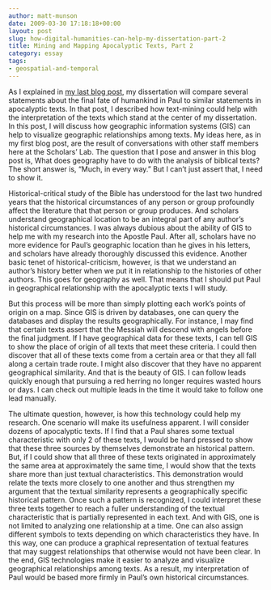 ```yaml
---
author: matt-munson
date: 2009-03-30 17:18:18+00:00
layout: post
slug: how-digital-humanities-can-help-my-dissertation-part-2
title: Mining and Mapping Apocalyptic Texts, Part 2
category: essay
tags:
- geospatial-and-temporal
---
```


As I explained in [my last blog post](http://scholarslab.lib.virginia.edu/blog/how-digital-humanities-can-improve-my-dissertation-part-1/), my dissertation will compare several statements about the final fate of humankind in Paul to similar statements in apocalyptic texts. In that post, I described how text-mining could help with the interpretation of the texts which stand at the center of my dissertation. In this post, I will discuss how geographic information systems (GIS) can help to visualize geographic relationships among texts. My ideas here, as in my first blog post, are the result of conversations with other staff members here at the Scholars’ Lab. The question that I pose and answer in this blog post is, What does geography have to do with the analysis of biblical texts? The short answer is, “Much, in every way.” But I can’t just assert that, I need to show it.





Historical-critical study of the Bible has understood for the last two hundred years that the historical circumstances of any person or group profoundly affect the literature that that person or group produces. And scholars understand geographical location to be an integral part of any author’s historical circumstances. I was always dubious about the ability of GIS to help me with my research into the Apostle Paul. After all, scholars have no more evidence for Paul’s geographic location than he gives in his letters, and scholars have already thoroughly discussed this evidence. Another basic tenet of historical-criticism, however, is that we understand an author’s history better when we put it in relationship to the histories of other authors. This goes for geography as well. That means that I should put Paul in geographical relationship with the apocalyptic texts I will study.




But this process will be more than simply plotting each work’s points of origin on a map. Since GIS is driven by databases, one can query the databases and display the results geographically. For instance, I may find that certain texts assert that the Messiah will descend with angels before the final judgment. If I have geographical data for these texts, I can tell GIS to show the place of origin of all texts that meet these criteria. I could then discover that all of these texts come from a certain area or that they all fall along a certain trade route. I might also discover that they have no apparent geographical similarity. And that is the beauty of GIS. I can follow leads quickly enough that pursuing a red herring no longer requires wasted hours or days. I can check out multiple leads in the time it would take to follow one lead manually.




The ultimate question, however, is how this technology could help my research. One scenario will make its usefulness apparent. I will consider dozens of apocalyptic texts. If I find that a Paul shares some textual characteristic with only 2 of these texts, I would be hard pressed to show that these three sources by themselves demonstrate an historical pattern. But, if I could show that all three of these texts originated in approximately the same area at approximately the same time, I would show that the texts share more than just textual characteristics. This demonstration would relate the texts more closely to one another and thus strengthen my argument that the textual similarity represents a geographically specific historical pattern. Once such a pattern is recognized, I could interpret these three texts together to reach a fuller understanding of the textual characteristic that is partially represented in each text. And with GIS, one is not limited to analyzing one relationship at a time. One can also assign different symbols to texts depending on which characteristics they have. In this way, one can produce a graphical representation of textual features that may suggest relationships that otherwise would not have been clear. In the end, GIS technologies make it easier to analyze and visualize geographical relationships among texts. As a result, my interpretation of Paul would be based more firmly in Paul’s own historical circumstances.



